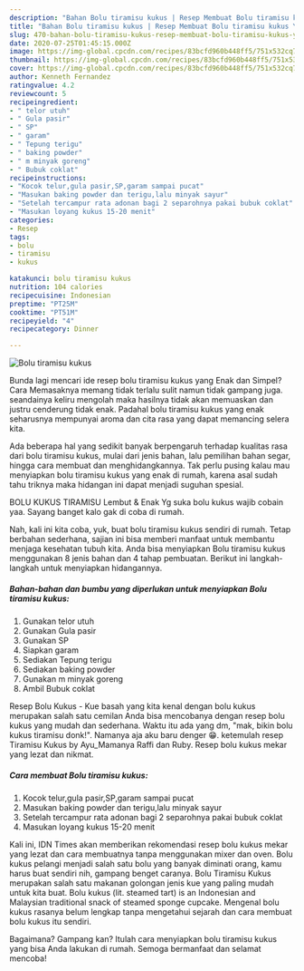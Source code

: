 ```yaml
---
description: "Bahan Bolu tiramisu kukus | Resep Membuat Bolu tiramisu kukus Yang Lezat Sekali"
title: "Bahan Bolu tiramisu kukus | Resep Membuat Bolu tiramisu kukus Yang Lezat Sekali"
slug: 470-bahan-bolu-tiramisu-kukus-resep-membuat-bolu-tiramisu-kukus-yang-lezat-sekali
date: 2020-07-25T01:45:15.000Z
image: https://img-global.cpcdn.com/recipes/83bcfd960b448ff5/751x532cq70/bolu-tiramisu-kukus-foto-resep-utama.jpg
thumbnail: https://img-global.cpcdn.com/recipes/83bcfd960b448ff5/751x532cq70/bolu-tiramisu-kukus-foto-resep-utama.jpg
cover: https://img-global.cpcdn.com/recipes/83bcfd960b448ff5/751x532cq70/bolu-tiramisu-kukus-foto-resep-utama.jpg
author: Kenneth Fernandez
ratingvalue: 4.2
reviewcount: 5
recipeingredient:
- " telor utuh"
- " Gula pasir"
- " SP"
- " garam"
- " Tepung terigu"
- " baking powder"
- " m minyak goreng"
- " Bubuk coklat"
recipeinstructions:
- "Kocok telur,gula pasir,SP,garam sampai pucat"
- "Masukan baking powder dan terigu,lalu minyak sayur"
- "Setelah tercampur rata adonan bagi 2 separohnya pakai bubuk coklat"
- "Masukan loyang kukus 15-20 menit"
categories:
- Resep
tags:
- bolu
- tiramisu
- kukus

katakunci: bolu tiramisu kukus 
nutrition: 104 calories
recipecuisine: Indonesian
preptime: "PT25M"
cooktime: "PT51M"
recipeyield: "4"
recipecategory: Dinner

---
```



![Bolu tiramisu kukus](https://img-global.cpcdn.com/recipes/83bcfd960b448ff5/751x532cq70/bolu-tiramisu-kukus-foto-resep-utama.jpg)

Bunda lagi mencari ide resep bolu tiramisu kukus yang Enak dan Simpel? Cara Memasaknya memang tidak terlalu sulit namun tidak gampang juga. seandainya keliru mengolah maka hasilnya tidak akan memuaskan dan justru cenderung tidak enak. Padahal bolu tiramisu kukus yang enak seharusnya mempunyai aroma dan cita rasa yang dapat memancing selera kita.

Ada beberapa hal yang sedikit banyak berpengaruh terhadap kualitas rasa dari bolu tiramisu kukus, mulai dari jenis bahan, lalu pemilihan bahan segar, hingga cara membuat dan menghidangkannya. Tak perlu pusing kalau mau menyiapkan bolu tiramisu kukus yang enak di rumah, karena asal sudah tahu triknya maka hidangan ini dapat menjadi suguhan spesial.

BOLU KUKUS TIRAMISU Lembut &amp; Enak Yg suka bolu kukus wajib cobain yaa. Sayang banget kalo gak di coba di rumah.


Nah, kali ini kita coba, yuk, buat bolu tiramisu kukus sendiri di rumah. Tetap berbahan sederhana, sajian ini bisa memberi manfaat untuk membantu menjaga kesehatan tubuh kita. Anda bisa menyiapkan Bolu tiramisu kukus menggunakan 8 jenis bahan dan 4 tahap pembuatan. Berikut ini langkah-langkah untuk menyiapkan hidangannya.

<!--inarticleads1-->

##### Bahan-bahan dan bumbu yang diperlukan untuk menyiapkan Bolu tiramisu kukus:

1. Gunakan  telor utuh
1. Gunakan  Gula pasir
1. Gunakan  SP
1. Siapkan  garam
1. Sediakan  Tepung terigu
1. Sediakan  baking powder
1. Gunakan  m minyak goreng
1. Ambil  Bubuk coklat


Resep Bolu Kukus - Kue basah yang kita kenal dengan bolu kukus merupakan salah satu cemilan Anda bisa mencobanya dengan resep bolu kukus yang mudah dan sederhana. Waktu itu ada yang dm, &#34;mak, bikin bolu kukus tiramisu donk!&#34;. Namanya aja aku baru denger 😁. ketemulah resep Tiramisu Kukus by Ayu_Mamanya Raffi dan Ruby. Resep bolu kukus mekar yang lezat dan nikmat. 

<!--inarticleads2-->

##### Cara membuat Bolu tiramisu kukus:

1. Kocok telur,gula pasir,SP,garam sampai pucat
1. Masukan baking powder dan terigu,lalu minyak sayur
1. Setelah tercampur rata adonan bagi 2 separohnya pakai bubuk coklat
1. Masukan loyang kukus 15-20 menit


Kali ini, IDN Times akan memberikan rekomendasi resep bolu kukus mekar yang lezat dan cara membuatnya tanpa menggunakan mixer dan oven. Bolu kukus pelangi menjadi salah satu bolu yang banyak diminati orang, kamu harus buat sendiri nih, gampang benget caranya. Bolu Tiramisu Kukus merupakan salah satu makanan golongan jenis kue yang paling mudah untuk kita buat. Bolu kukus (lit. steamed tart) is an Indonesian and Malaysian traditional snack of steamed sponge cupcake. Mengenal bolu kukus rasanya belum lengkap tanpa mengetahui sejarah dan cara membuat bolu kukus itu sendiri. 

Bagaimana? Gampang kan? Itulah cara menyiapkan bolu tiramisu kukus yang bisa Anda lakukan di rumah. Semoga bermanfaat dan selamat mencoba!
